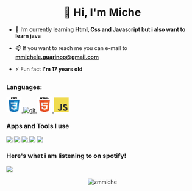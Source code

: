 <h1 align="center">👋 Hi, I'm Miche</h1>


- 🌱 I’m currently learning **Html, Css and Javascript but i also want to learn java**

- 📫 If you want to reach me you can e-mail to **mmichele.guarinoo@gmail.com**

- ⚡ Fun fact **I'm 17 years old**
<p align="left">
</p>

<h3 align="left">Languages:</h3>
<a href="https://www.w3schools.com/css/" target="_blank" rel="noreferrer"> <img src="https://raw.githubusercontent.com/devicons/devicon/master/icons/css3/css3-original-wordmark.svg" alt="css3" width="40" height="40"/> </a> <a href="https://git-scm.com/" target="_blank" rel="noreferrer"> <img src="https://www.vectorlogo.zone/logos/git-scm/git-scm-icon.svg" alt="git" width="40" height="40"/> </a> <a href="https://www.w3.org/html/" target="_blank" rel="noreferrer"> <img src="https://raw.githubusercontent.com/devicons/devicon/master/icons/html5/html5-original-wordmark.svg" alt="html5" width="40" height="40"/> </a> <a href="https://developer.mozilla.org/en-US/docs/Web/JavaScript" target="_blank" rel="noreferrer"> <img src="https://raw.githubusercontent.com/devicons/devicon/master/icons/javascript/javascript-original.svg" alt="javascript" width="40" height="40"/> </a> <a href="https://www.photoshop.com/en" target="_blank" rel="noreferrer">  </a> </p>
<h3 align="left">Apps and Tools I use</h3>
<div display:flex>
<img src="https://img.shields.io/badge/Brave-FB542B?style=for-the-badge&logo=Brave&logoColor=white"></img> <img src="https://img.shields.io/badge/Adobe%20Premiere%20Pro-9999FF.svg?style=for-the-badge&logo=Adobe%20Premiere%20Pro&logoColor=white"></img> <img src="https://img.shields.io/badge/adobe%20photoshop-%2331A8FF.svg?style=for-the-badge&logo=adobe%20photoshop&logoColor=white"></img><a href="https://www.reddit.com/user/zMMiche"> <img src="https://img.shields.io/badge/Reddit-%23FF4500.svg?style=for-the-badge&logo=Reddit&logoColor=white"></img></a> <img src="https://img.shields.io/badge/figma-%23F24E1E.svg?style=for-the-badge&logo=figma&logoColor=white"></img>
</div>

<h3>Here's what i am listening to on spotify!</h3>
<img src="https://spotify-github-profile.vercel.app/api/view?uid=5k34wfmzltnob9xbbcucbjd5e&cover_image=true&theme=natemoo-re&show_offline=false&background_color=121212&interchange=false&bar_color=53b14f&bar_color_cover=true">
<p align="center"> <img src="https://komarev.com/ghpvc/?username=zmmiche&label=Profile%20views&color=0e75b6&style=flat" alt="zmmiche" /> </p>
